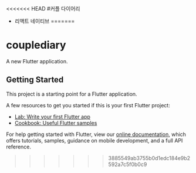 <<<<<<< HEAD
#커플 다이어리

-   리액트 네이티브
=======
# couplediary

A new Flutter application.

## Getting Started

This project is a starting point for a Flutter application.

A few resources to get you started if this is your first Flutter project:

- [Lab: Write your first Flutter app](https://flutter.dev/docs/get-started/codelab)
- [Cookbook: Useful Flutter samples](https://flutter.dev/docs/cookbook)

For help getting started with Flutter, view our
[online documentation](https://flutter.dev/docs), which offers tutorials,
samples, guidance on mobile development, and a full API reference.
>>>>>>> 3885549ab3755b0d1edc184e9b2592a7c5f0b0c9
